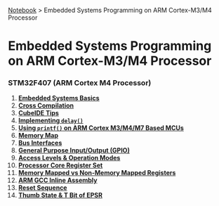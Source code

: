 <a href="../">Notebook</a> > Embedded Systems Programming on ARM Cortex-M3/M4 Processor

# Embedded Systems Programming on ARM Cortex-M3/M4 Processor



### STM32F407 (ARM Cortex M4 Processor)

1. **<a href="./embedded-systems-basics">Embedded Systems Basics</a>**
1. **<a href="./cross-compilation">Cross Compilation</a>**
1. **<a href="./cubeide-tips">CubeIDE Tips</a>**
1. **<a href="./implementing-delay">Implementing `delay()`</a>**
1. **<a href="./using-printf-on-arm-cortex-m3-m4-m7-based-mcus">Using `printf()` on ARM Cortex M3/M4/M7 Based MCUs</a>**
1. **<a href="./memory-map">Memory Map</a>**
1. **<a href="./bus-interfaces">Bus Interfaces</a>**
1. **<a href="./general-purpose-input-output">General Purpose Input/Output (GPIO)</a>**
1. **<a href="./access-levels-and-operation-modes-of-the-processor">Access Levels & Operation Modes</a>**
1. **<a href="./processor-core-register-set">Processor Core Register Set</a>**
1. **<a href="./memory-mapped-vs-non-memory-mapped-registers">Memory Mapped vs Non-Memory Mapped Registers</a>**
1. **<a href="./arm-gcc-inline-assembly">ARM GCC Inline Assembly</a>**
1. **<a href="./reset-sequence">Reset Sequence</a>**
1. **<a href="./thumb-state-and-t-bit-of-epsr">Thumb State & T Bit of EPSR</a>**
